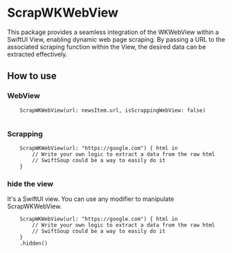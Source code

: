 # ScrapWKWebView

This package provides a seamless integration of the WKWebView within a SwiftUI View, enabling dynamic web page scraping. By passing a URL to the associated scraping function within the View, the desired data can be extracted effectively.

## How to use

### WebView
```
    ScrapWKWebView(url: newsItem.url, isScrappingWebView: false)
        
```

### Scrapping

```
    ScrapWKWebView(url: "https://google.com") { html in
        // Write your own logic to extract a data from the raw html
        // SwiftSoup could be a way to easily do it
    }
```

### hide the view
It's a SwiftUI view. You can use any modifier to manipulate ScrapWKWebView.

```
    ScrapWKWebView(url: "https://google.com") { html in
        // Write your own logic to extract a data from the raw html
        // SwiftSoup could be a way to easily do it
    }
    .hidden()
```
